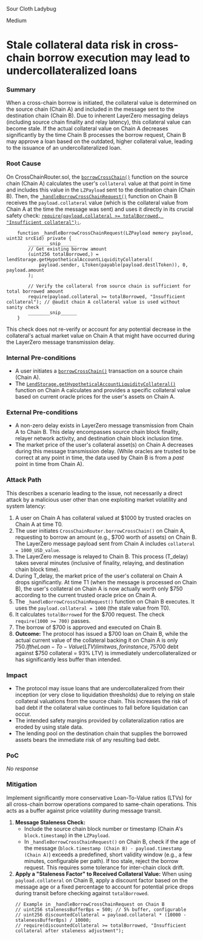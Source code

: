 Sour Cloth Ladybug

Medium

# Stale collateral data risk in cross-chain borrow execution may lead to undercollateralized loans

### Summary

When a cross-chain borrow is initiated, the collateral value is determined on the source chain (Chain A) and included in the message sent to the destination chain (Chain B). Due to inherent LayerZero messaging delays (including source chain finality and relay latency), this collateral value can become stale. If the actual collateral value on Chain A decreases significantly by the time Chain B processes the borrow request, Chain B may approve a loan based on the outdated, higher collateral value, leading to the issuance of an undercollateralized loan.

### Root Cause

On CrossChainRouter.sol, the [`borrowCrossChain()`](https://github.com/sherlock-audit/2025-05-lend-audit-contest/blob/main/Lend-V2/src/LayerZero/CrossChainRouter.sol#L113) function on the source chain (Chain A) calculates the user's `collateral` value at that point in time and includes this value in the `LZPayload` sent to the destination chain (Chain B).
Then, the [`_handleBorrowCrossChainRequest()`](https://github.com/sherlock-audit/2025-05-lend-audit-contest/blob/main/Lend-V2/src/LayerZero/CrossChainRouter.sol#L581) function on Chain B receives the `payload.collateral` value (which is the collateral value from Chain A at the time the message was sent) and uses it directly in its crucial safety check: [`require(payload.collateral >= totalBorrowed, "Insufficient collateral");`](https://github.com/sherlock-audit/2025-05-lend-audit-contest/blob/main/Lend-V2/src/LayerZero/CrossChainRouter.sol#L622).

```solidity
    function _handleBorrowCrossChainRequest(LZPayload memory payload, uint32 srcEid) private {
        ________snip______
        // Get existing borrow amount
        (uint256 totalBorrowed,) = lendStorage.getHypotheticalAccountLiquidityCollateral(
            payload.sender, LToken(payable(payload.destlToken)), 0, payload.amount
        );

        // Verify the collateral from source chain is sufficient for total borrowed amount
        require(payload.collateral >= totalBorrowed, "Insufficient collateral"); // @audit chain A collateral value is used without sanity check
        ________snip______
    }
```

This check does not re-verify or account for any potential decrease in the collateral's actual market value on Chain A that might have occurred during the LayerZero message transmission delay.

### Internal Pre-conditions

-   A user initiates a [`borrowCrossChain()`](https://github.com/sherlock-audit/2025-05-lend-audit-contest/blob/main/Lend-V2/src/LayerZero/CrossChainRouter.sol#L113) transaction on a source chain (Chain A).
-   The [`LendStorage.getHypotheticalAccountLiquidityCollateral()`](https://github.com/sherlock-audit/2025-05-lend-audit-contest/blob/main/Lend-V2/src/LayerZero/LendStorage.sol#L385) function on Chain A calculates and provides a specific collateral value based on current oracle prices for the user's assets on Chain A.

### External Pre-conditions

-   A non-zero delay exists in LayerZero message transmission from Chain A to Chain B. This delay encompasses source chain block finality, relayer network activity, and destination chain block inclusion time.
-   The market price of the user's collateral asset(s) on Chain A decreases during this message transmission delay. (While oracles are trusted to be correct at any point in time, the data used by Chain B is from a *past* point in time from Chain A).

### Attack Path

This describes a scenario leading to the issue, not necessarily a direct attack by a malicious user other than one exploiting market volatility and system latency:
1.  A user on Chain A has collateral valued at $1000 by trusted oracles on Chain A at time T0.
2.  The user initiates `CrossChainRouter.borrowCrossChain()` on Chain A, requesting to borrow an amount (e.g., $700 worth of assets) on Chain B. The LayerZero message payload sent from Chain A includes `collateral = 1000_USD_value`.
3.  The LayerZero message is relayed to Chain B. This process (T_delay) takes several minutes (inclusive of finality, relaying, and destination chain block time).
4.  During T_delay, the market price of the user's collateral on Chain A drops significantly. At time T1 (when the message is processed on Chain B), the user's collateral on Chain A is now actually worth only $750 according to the current trusted oracle price on Chain A.
5.  The `_handleBorrowCrossChainRequest()` function on Chain B executes. It uses the `payload.collateral = 1000` (the stale value from T0).
6.  It calculates `totalBorrowed` for the $700 request. The check `require(1000 >= 700)` passes.
7.  The borrow of $700 is approved and executed on Chain B.
8.  **Outcome:** The protocol has issued a $700 loan on Chain B, while the actual current value of the collateral backing it on Chain A is only $750. If the Loan-To-Value (LTV) limit was, for instance, 75%, this loan ($700 debt against $750 collateral = 93% LTV) is immediately undercollateralized or has significantly less buffer than intended.

### Impact

- The protocol may issue loans that are undercollateralized from their inception (or very close to liquidation thresholds) due to relying on stale collateral valuations from the source chain. This increases the risk of bad debt if the collateral value continues to fall before liquidation can occur.
- The intended safety margins provided by collateralization ratios are eroded by using stale data.
- The lending pool on the destination chain that supplies the borrowed assets bears the immediate risk of any resulting bad debt.


### PoC

_No response_

### Mitigation

Implement significantly more conservative Loan-To-Value ratios (LTVs) for all cross-chain borrow operations compared to same-chain operations. This acts as a buffer against price volatility during message transit.
1.  **Message Staleness Check:**
    * Include the source chain block number or timestamp (Chain A's `block.timestamp`) in the `LZPayload`.
    * In `_handleBorrowCrossChainRequest()` on Chain B, check if the age of the message (`block.timestamp (Chain B) - payload.timestamp (Chain A)`) exceeds a predefined, short validity window (e.g., a few minutes, configurable per path). If too stale, reject the borrow request. This requires some tolerance for inter-chain clock drift.
2.  **Apply a "Staleness Factor" to Received Collateral Value:** When using `payload.collateral` on Chain B, apply a discount factor based on the message age or a fixed percentage to account for potential price drops during transit before checking against `totalBorrowed`.
    ```solidity
    // Example in _handleBorrowCrossChainRequest on Chain B
    // uint256 stalenessBufferBps = 500; // 5% buffer, configurable
    // uint256 discountedCollateral = payload.collateral * (10000 - stalenessBufferBps) / 10000;
    // require(discountedCollateral >= totalBorrowed, "Insufficient collateral after staleness adjustment");
    ```
